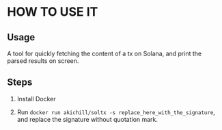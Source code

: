# HOW TO USE IT

## Usage

A tool for quickly fetching the content of a tx on Solana, and print the parsed results on screen.

## Steps

1. Install Docker

2. Run `docker run akichill/soltx -s replace_here_with_the_signature`, and replace the signature without quotation mark.



